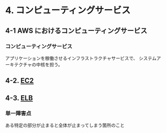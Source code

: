 # 4. コンピューティングサービス

## 4-1 AWS におけるコンピューティングサービス

### コンピューティングサービス
アプリケーションを稼働させるインフラストラクチャサービスで、
システムアーキテクチャの中核を担う。

## 4-2. [EC2](../services/EC2.md)

## 4-3. [ELB](../services/ELB.md)

### 単一障害点
ある特定の部分が止まると全体が止まってしまう箇所のこと

